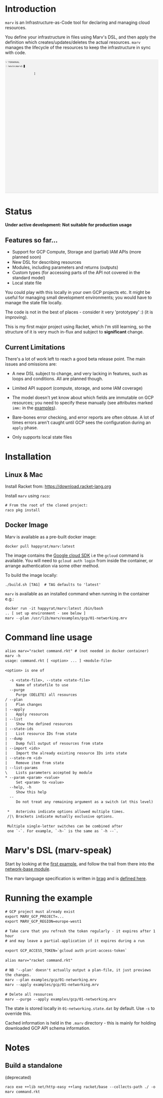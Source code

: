 # Introduction

`marv` is an Infrastructure-as-Code tool for declaring and managing cloud
resources.

You define your infrastructure in files using Marv's DSL, and then apply the
definition which creates/updates/deletes the actual resources. `marv` manages
the lifecycle of the resources to keep the infrastructure in sync with code.

![Demo of Marv CLI](screencap.gif)

# Status

__Under active development: Not suitable for production usage__

## Features so far...

- Support for GCP Compute, Storage and (partial) IAM APIs (more planned soon)
- New DSL for describing resources
- Modules, including parameters and returns (outputs)
- Custom types (for accessing parts of the API not covered in the standard model)
- Local state file

You could play with this locally in your own GCP projects etc. It might be
useful for managing small development environments; you would have to manage the
state file locally.

The code is not in the best of places - consider it very 'prototypey' :)
(it is improving).

This is my first major project using Racket, which I'm still learning, so the
structure of it is very much in-flux and subject to __significant__ change. 

## Current Limitations

There's a lot of work left to reach a good beta release point. The main issues
and omissions are:

- A new DSL subject to change, and very lacking in features, such as loops and
conditions. All are planned though.

- Limited API support (compute, storage, and some IAM coverage)

- The model doesn't yet know about which fields are immutable on GCP resources; you
need to specify these manually (see attributes marked `imm:` in the
[examples](examples/gcp/shared/network-base.mrv)).

- Bare-bones error checking, and error reports are often obtuse. A lot of times
errors aren't caught until GCP sees the configuration during an `apply` phase. 

- Only supports local state files

# Installation 

## Linux & Mac

Install Racket from: https://download.racket-lang.org

Install `marv` using `raco`:

    # From the root of the cloned project:
    raco pkg install

## Docker Image

Marv is available as a pre-built docker image:

    docker pull happyrat/marv:latest

The image contains the [Google cloud SDK](https://cloud.google.com/sdk) i.e the
`gcloud` command is available. You will need to `gcloud auth login` from inside
the container, or arrange authentication via some other method.

To build the image locally:

    ./build.sh [TAG]  # TAG defaults to 'latest'

`marv` is available as an installed command when running in the container e.g.:

    docker run -it happyrat/marv:latest /bin/bash
    .. [ set up environment - see below ]
    marv --plan /usr/lib/marv/examples/gcp/01-networking.mrv

# Command line usage
```
alias marv="racket command.rkt" # (not needed in docker container)
marv -h
usage: command.rkt [ <option> ... ] <module-file>

<option> is one of

  -s <state-file>, --state <state-file>
     Name of statefile to use
  --purge
     Purge (DELETE) all resources
/ --plan
|    Plan changes
| --apply
|    Apply resources
| --list
|    Show the defined resources
| --state-ids
|    List resource IDs from state
| --dump
|    Dump full output of resources from state
| --import <ids>
|    Import the already existing resource IDs into state
| --state-rm <id>
|    Remove item from state
| --list-params
\    Lists parameters accepted by module
* --param <param> <value>
     Set <param> to <value>
  --help, -h
     Show this help
  --
     Do not treat any remaining argument as a switch (at this level)

 *   Asterisks indicate options allowed multiple times.
 /|\ Brackets indicate mutually exclusive options.

 Multiple single-letter switches can be combined after
 one `-`. For example, `-h-` is the same as `-h --`.
 ```
    
# Marv's DSL (marv-speak)

Start by looking at the [first example](examples/gcp/01-networking.mrv), and
follow the trail from there into the [network-base
module](examples/gcp/shared/network-base.mrv).

The marv language specification is written in
[brag](https://docs.racket-lang.org/brag/index.html) and is [defined
here](alpha/parser.rkt).

# Running the example

    # GCP project must already exist
    export MARV_GCP_PROJECT=...
    export MARV_GCP_REGION=europe-west1

    # Take care that you refresh the token regularly - it expires after 1 hour
    # and may leave a partial-application if it expires during a run
    
    export GCP_ACCESS_TOKEN=`gcloud auth print-access-token`

    alias marv="racket command.rkt"

    # NB '--plan' doesn't actually output a plan-file, it just previews the changes.
    marv --plan examples/gcp/01-networking.mrv
    marv --apply examples/gcp/01-networking.mrv

    # Delete all resources
    marv --purge --apply examples/gcp/01-networking.mrv

The state is stored locally in `01-networking.state.dat` by default. Use `-s` to
override this.

Cached information is held in the `.marv` directory - this is mainly for holding
downloaded GCP API schema information.

# Notes

## Build a standalone
(deprecated)

    raco exe ++lib net/http-easy ++lang racket/base --collects-path ./ -o marv command.rkt